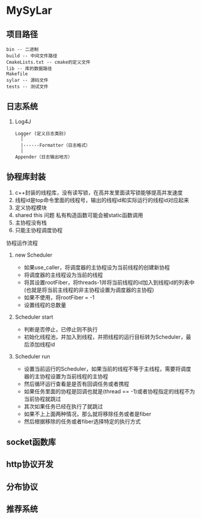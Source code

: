 # MySyLar

## 项目路径

```shell
bin -- 二进制
build -- 中间文件路径
CmakeLists.txt -- cmake的定义文件
lib -- 库的数据路径
Makefile
sylar -- 源码文件
tests -- 测试文件
```

## 日志系统

1. Log4J

    ```shell
    Logger (定义日志类别)
      |
      |------Formatter（日志格式）
      |
    Appender（日志输出地方）
    ```

## 协程库封装

1. c++封装的线程库，没有读写锁，在高并发里面读写锁能够提高并发速度
2. 线程id是top命令里面的线程号，输出的线程id和实际运行的线程id对应起来
3. 定义协程模块
4. shared this 问题 私有构造函数可能会被static函数调用
5. 主协程没有栈
6. 只能主协程调度协程

协程运作流程

1. new Scheduler
    * 如果use_caller，将调度器的主协程设为当前线程的创建新协程
    * 将调度器的主线程设为当前的线程
    * 将其设置rootFiber，将threads-1并将当前线程的id加入到线程id的列表中(也就是将当前主线程的非主协程设置为调度器的主协程)
    * 如果不使用，将rootFiber = -1
    * 设置线程的总数量

2. Scheduler start
    * 判断是否停止，已停止则不执行
    * 初始化线程池，并加入到线程，并把线程的运行目标转为Scheduler，最后添加线程id

3. Scheduler run
    * 设置当前运行的Scheduler，如果当前的线程不等于主线程，需要将调度器的主协程设置为当前线程的主协程
    * 然后循环运行查看是是否有回调任务或者携程
    * 如果任务里面的协程是回调也就是(thread == -1)或者协程指定的线程不为当前协程就跳过
    * 其次如果任务已经在执行了就跳过
    * 如果不上上面两种情况，那么就将移除任务或者是fiber
    * 然后根据移除的任务或者fiber选择特定的执行方式

## socket函数库

## http协议开发

## 分布协议

## 推荐系统
